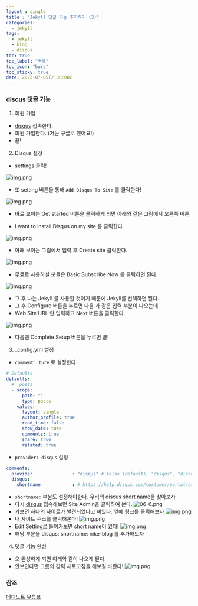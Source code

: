 ```yaml
---
layout : single
title : "Jekyll 댓글 기능 추가하기 (3)"
categories:
  - jekyll
tags:
  - jekyll
  - blog
  - disqus
toc: true
toc_label: "목록"
toc_icon: "bars"
toc_sticky: true
date: 2023-07-05T2:00:00Z
---
```


### discus 댓글 기능
1. 회원 가입
- [disqus](https://disqus.com/) 접속한다.
- 회원 가입한다. (저는 구글로 했어요!)
- 끝!

2. Disqus 설정
- settings 클릭!
   
![img.png](/assets/images/2307/06.png)

- 또 setting 버튼을 통해 `Add Disqus To Site` 를 클릭한다!
   
![img.png](/assets/images/2307/06-1.png)
   
- 바로 보이는 Get started 버튼을 클릭하게 되면 아래와 같은 그림에서 오른쪽 버튼

- I want to install Disqus on my site 를 클릭한다.
   
![img.png](/assets/images/2307/06-2.png)
   
- 아래 보이는 그림에서 입력 후 Create site 클릭한다.
   
![img.png](/assets/images/2307/06-3.png)
   
- 무료로 사용하실 분들은 Basic Subscribe Now 를 클릭하면 된다.
   
![img.png](/assets/images/2307/06-4.png)
   
- 그 후 나는 Jekyll 를 사용할 것이기 때문에 Jekyll를 선택하면 된다.
- 그 후 Configure 버튼을 누르면 다음 과 같은 입력 부분이 나오는데
- Web Site URL 만 입력하고 Next 버튼을 클릭한다.
   
![img.png](/assets/images/2307/06-5.png)
   
- 다음엔 Complete Setup 버튼을 누르면 끝!

3. _config.yml 설정
- `comment: ture` 로 설정한다.

```yaml
# Defaults
defaults:
  # _posts
  - scope:
      path: ""
      type: posts
    values:
      layout: single
      author_profile: true
      read_time: false
      show_date: ture
      comments: true
      share: true
      related: true
```

- `provider: disqus` 설정

```yaml
comments:
  provider               : "disqus" # false (default), "disqus", "discourse", "facebook", "staticman", "staticman_v2", "utterances", "giscus", "custom"
  disqus:
    shortname            : # https://help.disqus.com/customer/portal/articles/466208-what-s-a-shortname-
```

- `shortname:` 부분도 설정해야한다. 우리의 discus short name을 찾아보자
- 다시 [disqus](https://disqus.com/) 접속해보면 Site Admin을 클릭하여 본다.
![06-6.png](/assets/images/2307/06-6.png)
- 가보면 하나의 사이트가 발견되었다고 써있다. 옆에 링크를 클릭해보자
![img.png](/assets/images/2307/06-7.png)
- 내 사이트 주소를 클릭해본다!
![img.png](/assets/images/2307/06-8.png)
- Edit Setting로 들어가보면 short name이 있다!
![img.png](/assets/images/2307/06-9.png)
- 해당 부분을 disqus: shortname: nike-blog 를 추가해보자
4. 댓글 기능 완성
- 오 완성하게 되면 아래와 같이 나오게 된다.
- 안보인다면 크롬의 강력 새로고침을 해보길 바란다!
![img.png](/assets/images/2307/06-10.png)
### 참조 
[테디노트 유튜브](https://www.youtube.com/watch?v=anXaW9xhgcU&list=PLIMb_GuNnFwfQBZQwD-vCZENL5YLDZekr&index=6&ab_channel=%ED%85%8C%EB%94%94%EB%85%B8%ED%8A%B8TeddyNote) 
